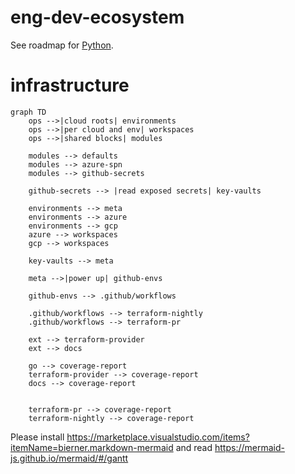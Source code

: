 # eng-dev-ecosystem

See roadmap for [Python](PYTHON_ROADMAP.md).

# infrastructure

```mermaid
graph TD
    ops -->|cloud roots| environments
    ops -->|per cloud and env| workspaces
    ops -->|shared blocks| modules

    modules --> defaults
    modules --> azure-spn
    modules --> github-secrets

    github-secrets --> |read exposed secrets| key-vaults

    environments --> meta
    environments --> azure
    environments --> gcp
    azure --> workspaces
    gcp --> workspaces

    key-vaults --> meta

    meta -->|power up| github-envs

    github-envs --> .github/workflows

    .github/workflows --> terraform-nightly
    .github/workflows --> terraform-pr

    ext --> terraform-provider
    ext --> docs

    go --> coverage-report
    terraform-provider --> coverage-report
    docs --> coverage-report


    terraform-pr --> coverage-report
    terraform-nightly --> coverage-report
```

Please install https://marketplace.visualstudio.com/items?itemName=bierner.markdown-mermaid and read https://mermaid-js.github.io/mermaid/#/gantt
